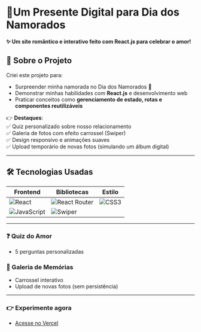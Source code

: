 # 💖Um Presente Digital para Dia dos Namorados  

**✨ Um site romântico e interativo feito com React.js para celebrar o amor!**  

## 🎯 Sobre o Projeto  

Criei este projeto para:  
- Surpreender minha namorada no Dia dos Namorados 💝  
- Demonstrar minhas habilidades com **React.js** e desenvolvimento web  
- Praticar conceitos como **gerenciamento de estado, rotas e componentes reutilizáveis**  

👉 **Destaques**:  
✅ Quiz personalizado sobre nosso relacionamento  
✅ Galeria de fotos com efeito carrossel (Swiper)  
✅ Design responsivo e animações suaves  
✅ Upload temporário de novas fotos (simulando um álbum digital)  

---

## 🛠 Tecnologias Usadas  

| Frontend          | Bibliotecas           | Estilo           |
|-------------------|-----------------------|------------------|
| ![React](https://img.shields.io/badge/React-20232A?style=for-the-badge&logo=react&logoColor=61DAFB) | ![React Router](https://img.shields.io/badge/React_Router-CA4245?style=for-the-badge&logo=react-router&logoColor=white) | ![CSS3](https://img.shields.io/badge/CSS3-1572B6?style=for-the-badge&logo=css3&logoColor=white) |
| ![JavaScript](https://img.shields.io/badge/JavaScript-F7DF1E?style=for-the-badge&logo=javascript&logoColor=black) | ![Swiper](https://img.shields.io/badge/Swiper-6332F6?style=for-the-badge&logo=swiper&logoColor=white) |

---

### ❓ Quiz do Amor  
- 5 perguntas personalizadas   

### 📸 Galeria de Memórias  
- Carrossel interativo  
- Upload de novas fotos (sem persistência) 

---

### 👉 Experimente agora
- [Acesse no Vercel](https://ludays2.vercel.app)
